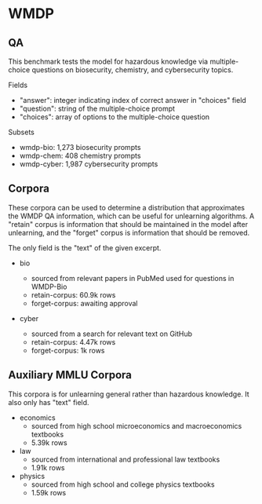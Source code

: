 # WMDP
<!-- add example data points -->
## QA

This benchmark tests the model for hazardous knowledge via multiple-choice questions on biosecurity, chemistry, and cybersecurity topics. 

Fields
- "answer": integer indicating index of correct answer in "choices" field
- "question": string of the multiple-choice prompt
- "choices": array of options to the multiple-choice question

Subsets
- wmdp-bio: 1,273 biosecurity prompts
- wmdp-chem: 408 chemistry prompts
- wmdp-cyber: 1,987 cybersecurity prompts

## Corpora
These corpora can be used to determine a distribution that approximates the WMDP QA information, which can be useful for unlearning algorithms. A "retain" corpus is information that should be maintained in the model after unlearning, and the "forget" corpus is information that should be removed. 

The only field is the "text" of the given excerpt. 

- bio
    - sourced from relevant papers in PubMed used for questions in WMDP-Bio
    - retain-corpus: 60.9k rows
    - forget-corpus: awaiting approval

- cyber
    - sourced from a search for relevant text on GitHub
    - retain-corpus: 4.47k rows
    - forget-corpus: 1k rows

## Auxiliary MMLU Corpora

This corpora is for unlearning general rather than hazardous knowledge. It also only has "text" field.

- economics
    - sourced from high school microeconomics and macroeconomics textbooks
    - 5.39k rows
- law
    - sourced from international and professional law textbooks
    - 1.91k rows
- physics
    - sourced from high school and college physics textbooks
    - 1.59k rows